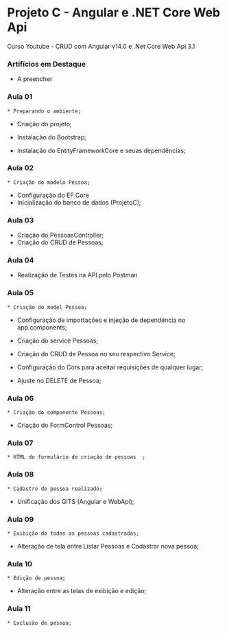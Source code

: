 # Projeto C - Angular e .NET Core Web Api 
Curso Youtube - CRUD com Angular v14.0 e .Net Core Web Api 3.1

### Artifícios em Destaque
  * A preencher

### Aula 01
	* Preparando o ambiente;
  * Criação do projeto;
  * Instalação do Bootstrap;

  * Instalação do EntityFrameworkCore e seuas dependências;

### Aula 02
	* Criação do modelo Pessoa;
  * Configuração do EF Core
  * Inicialização do banco de dados (ProjetoC);

### Aula 03
  * Criação do PessoasController;
  * Criação do CRUD de Pessoas;  

### Aula 04
  * Realização de Testes na API pelo Postman

### Aula 05
	* Criação do model Pessoa;
  * Configuração de importações e injeção de dependência no app.components;
  * Criação do service Pessoas;
  * Criação do CRUD de Pessoa no seu respectivo Service;  

  * Configuração do Cors para aceitar requisições de qualquer lugar;
  * Ajuste no DELETE de Pessoa;

### Aula 06
	* Criação do componente Pessoas;
  * Criação do FormControl Pessoas;

### Aula 07
	* HTML do formulário de criação de pessoas  ;
  
### Aula 08
	* Cadastro de pessoa realizado;
  * Unificação dos GITS (Angular e WebApi);

### Aula 09
	* Exibição de todas as pessoas cadastradas;
  * Alteração de tela entre Listar Pessoas e Cadastrar nova pessoa;

### Aula 10
	* Edição de pessoa;
  * Alteração entre as telas de exibição e edição;

### Aula 11
	* Exclusão de pessoa;  